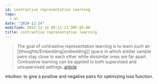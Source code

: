 ```yaml
---
id: contrastive representation learning
tags:
  - ml
date: "2024-12-14"
modified: 2024-12-14 08:11:13 GMT-05:00
title: contrastive representation learning
---
```


> The goal of contrastive representation learning is to learn such an [[thoughts/Embedding|embedding]]
> space in which similar sample pairs stay close to each other while dissimilar ones are far apart.
> Contrastive learning can be applied to both supervised and unsupervised settings. [article](https://lilianweng.github.io/posts/2021-05-31-contrastive/)

intuition: to give a positive and negative pairs for optimizing loss function.
